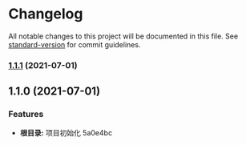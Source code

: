 # Changelog

All notable changes to this project will be documented in this file. See [standard-version](https://github.com/conventional-changelog/standard-version) for commit guidelines.

### [1.1.1](https://github.com/joycolu/git-flow/compare/v1.1.0...v1.1.1) (2021-07-01)

## 1.1.0 (2021-07-01)


### Features

* **根目录:** 项目初始化 5a0e4bc
